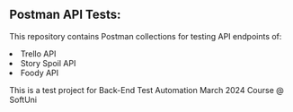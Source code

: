 ## Postman API Tests:

This repository contains Postman collections for testing API endpoints of:
<li>Trello API</li>
<li>Story Spoil API</li>
<li>Foody API</li>
<p></p>
<p>This is a test project for Back-End Test Automation March 2024 Course @ SoftUni</p>

